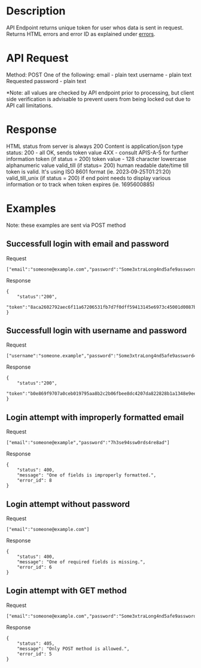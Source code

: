 # Description
API Endpoint returns unique token for user whos data is sent in request. Returns HTML errors and error ID as explained under [errors](https://github.com/pebasics/api-docs/tree/main/Errors).

# API Request
Method: POST
One of the following:
    email - plain text
    username - plain text
Requested
    password - plain text

*Note: all values are checked by API endpoint prior to processing, but client side verification is advisable to prevent users from being locked out due to API call limitations.

# Response
HTML status from server is always 200
Content is application/json type
    status:
        200 - all OK, sends token value
        4XX - consult APIS-A-5 for further information
    token (if status = 200)
        token value - 128 character lowercase alphanumeric value
    valid_till (if status= 200)
        human readable date/time till token is valid. It's using ISO 8601 format (ie. 2023‐09‐25T01:21:20)
    valid_till_unix (if status = 200)
        if end point needs to display various information or to track when token expires (ie. 1695600885)

# Examples
Note: these examples are sent via POST method
## Successfull login with email and password
Request
```
["email":"someone@example.com","password":"Some3xtraLong4nd5afe9assword"]
```

Response
```
{
    "status":"200",
    "token":"8aca2602792aec6f11a67206531fb7d7f0dff59413145e6973c45001d0087b42d11bc645413aeff63a42391a39145a591a92200d560195e53b478584fdae231a"
}
```

## Successfull login with username and password
Request
```
["username":"someone.example","password":"Some3xtraLong4nd5afe9assword4gain"]
```

Response
```
{
    "status":"200",
    "token":"b0e869f9707a0ceb019795aa8b2c2b06fbee8dc4207da822828b1a1348e9eeb9b38eb12517c150cbce3cd653c09d3314c7dfbf53a54358b97f1d4c0f6b68103f"
}
```

## Login attempt with improperly formatted email
Request
```
["email":"someone@example","password":"7h3se94ssw0rds4re8ad"]
```

Response
```
{
    "status": 400,
    "message": "One of fields is improperly formatted.",
    "error_id": 8
}
```

## Login attempt without password
Request
```
["email":"someone@example.com"]
```

Response
```
{
    "status": 400,
    "message": "One of required fields is missing.",
    "error_id": 6
}
```

## Login attempt with GET method
Request
```
["email":"someone@example.com","password":"Some3xtraLong4nd5afe9assword"]
```

Response
```
{
    "status": 405,
    "message": "Only POST method is allowed.",
    "error_id": 5
}
```
